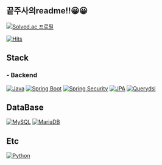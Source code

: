 ## 끝주사의readme!!😀😀

[![Solved.ac
프로필](http://mazassumnida.wtf/api/v2/generate_badge?boj=wldbs4746)](https://solved.ac/wldbs4746)

[![Hits](https://hits.seeyoufarm.com/api/count/incr/badge.svg?url=https%3A%2F%2Fgithub.com%2Fsukangpunch&count_bg=%2379C83D&title_bg=%23555555&icon=&icon_color=%23E7E7E7&title=hits&edge_flat=false)](https://hits.seeyoufarm.com)

## Stack
### - Backend

[![Java](https://img.shields.io/badge/Java-blue)](https://www.java.com)
[![Spring Boot](https://img.shields.io/badge/Spring%20Boot-brightgreen)](https://spring.io/projects/spring-boot)
[![Spring Security](https://img.shields.io/badge/Spring%20Security-brightgreen)](https://spring.io/projects/spring-security)
[![JPA](https://img.shields.io/badge/JPA-blue)](https://spring.io/projects/spring-data-jpa)
[![Querydsl](https://img.shields.io/badge/Querydsl-blue)](https://github.com/querydsl/querydsl)

## DataBase
[![MySQL](https://img.shields.io/badge/MySQL-lightblue)](https://www.mysql.com)
[![MariaDB](https://img.shields.io/badge/MariaDB-lightgrey)](https://mariadb.org)

## Etc
[![Python](https://img.shields.io/badge/Python-blue)](https://www.python.org)



